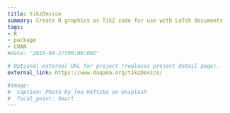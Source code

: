 ```yaml
---
title: tikzDevice
summary: Create R graphics as TikZ code for use with LaTeX documents
tags:
- R
- package
- CRAN
#date: "2016-04-27T00:00:00Z"

# Optional external URL for project (replaces project detail page).
external_link: https://www.daqana.org/tikzDevice/

#image:
#  caption: Photo by Toa Heftiba on Unsplash
#  focal_point: Smart
---
```

